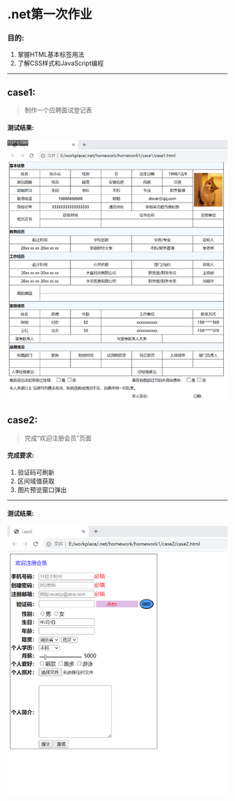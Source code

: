 # .net第一次作业
### 目的:
1. 掌握HTML基本标签用法
2. 了解CSS样式和JavaScript编程
---
## case1:
> 制作一个应聘面试登记表
#### 测试结果:
![测试结果1](../homework1/测试结果/res-case1.png)
## case2:
>完成“欢迎注册会员”页面

#### 完成要求:
1. 验证码可刷新
2. 区间域值获取
3. 图片预览窗口弹出
---
#### 测试结果:
![测试结果2](../homework1/测试结果/res-case2.png)